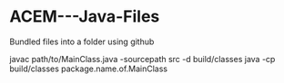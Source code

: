 # ACEM---Java-Files

Bundled files into a folder using github

javac path/to/MainClass.java -sourcepath src -d build/classes
java -cp build/classes package.name.of.MainClass
